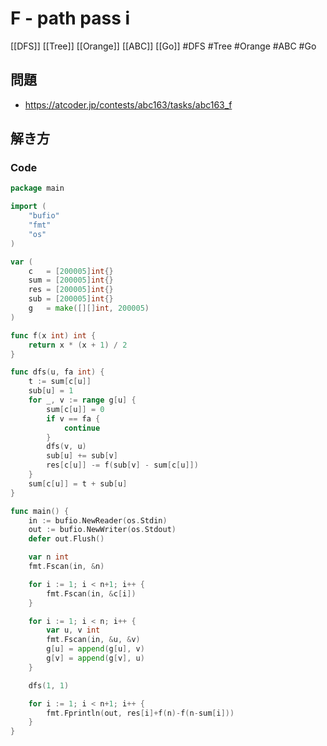 # F - path pass i
[[DFS]] [[Tree]] [[Orange]] [[ABC]] [[Go]]
#DFS #Tree #Orange #ABC #Go 

## 問題
- https://atcoder.jp/contests/abc163/tasks/abc163_f

## 解き方
### Code
```go
package main

import (
	"bufio"
	"fmt"
	"os"
)

var (
	c   = [200005]int{}
	sum = [200005]int{}
	res = [200005]int{}
	sub = [200005]int{}
	g   = make([][]int, 200005)
)

func f(x int) int {
	return x * (x + 1) / 2
}

func dfs(u, fa int) {
	t := sum[c[u]]
	sub[u] = 1
	for _, v := range g[u] {
		sum[c[u]] = 0
		if v == fa {
			continue
		}
		dfs(v, u)
		sub[u] += sub[v]
		res[c[u]] -= f(sub[v] - sum[c[u]])
	}
	sum[c[u]] = t + sub[u]
}

func main() {
	in := bufio.NewReader(os.Stdin)
	out := bufio.NewWriter(os.Stdout)
	defer out.Flush()

	var n int
	fmt.Fscan(in, &n)

	for i := 1; i < n+1; i++ {
		fmt.Fscan(in, &c[i])
	}

	for i := 1; i < n; i++ {
		var u, v int
		fmt.Fscan(in, &u, &v)
		g[u] = append(g[u], v)
		g[v] = append(g[v], u)
	}

	dfs(1, 1)

	for i := 1; i < n+1; i++ {
		fmt.Fprintln(out, res[i]+f(n)-f(n-sum[i]))
	}
}
```